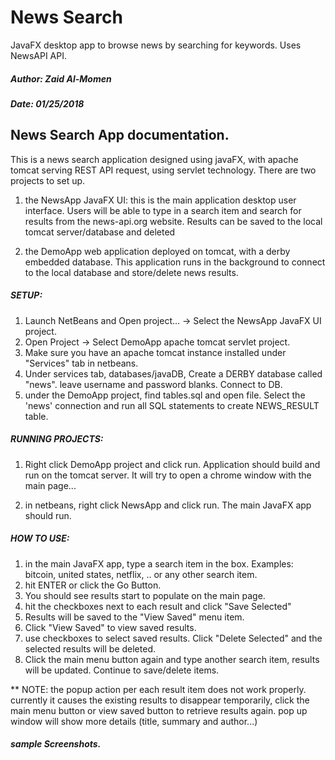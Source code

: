# News Search
JavaFX desktop app to browse news by searching for keywords. Uses NewsAPI API.


##### Author: Zaid Al-Momen
##### Date: 01/25/2018


News Search App documentation. 
------------------------------ 

This is a news search application designed using javaFX, with apache tomcat serving REST API request, using servlet technology. There are two projects to set up. 

1) the NewsApp JavaFX UI: this is the main application desktop user interface. Users will be able to type in a search item and search for results from the news-api.org website. Results can be saved to the local tomcat server/database and deleted 

2) the DemoApp web application deployed on tomcat, with a derby embedded database. This application runs in the background to connect to the local database and store/delete news results. 


##### SETUP:
1. Launch NetBeans and Open project... -> Select the NewsApp JavaFX UI project. 
2. Open Project -> Select DemoApp apache tomcat servlet project. 
3. Make sure you have an apache tomcat instance installed under "Services" tab in netbeans. 
4. Under services tab, databases/javaDB, Create a DERBY database called "news". leave username and password blanks. Connect to DB.  
5. under the DemoApp project, find tables.sql and open file. Select the 'news' connection and run all SQL statements to create NEWS_RESULT table.  


##### RUNNING PROJECTS: 

1. Right click DemoApp project and click run. Application should build and run on the tomcat server. It will try to open a chrome window with the main page... 

2. in netbeans, right click NewsApp and click run. The main JavaFX app should run. 


##### HOW TO USE:
1. in the main JavaFX app, type a search item in the box. Examples: bitcoin, united states, netflix, .. or any other search item. 
2. hit ENTER or click the Go Button. 
3. You should see results start to populate on the main page. 
4. hit the checkboxes next to each result and click "Save Selected"
5. Results will be saved to the "View Saved" menu item. 
6. Click "View Saved" to view saved results. 
7. use checkboxes to select saved results. Click "Delete Selected" and the selected results will be deleted. 
8. Click the main menu button again and type another search item, results will be updated. Continue to save/delete items.

** NOTE: the popup action per each result item does not work properly. currently it causes the existing results to disappear temporarily, click the main menu button or view saved button to retrieve results again. 
pop up window will show more details (title, summary and author...)

##### sample Screenshots. 



